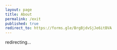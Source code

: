 ```yaml
---
layout: page
title: About
permalink: /exit
published: true
redirect_to: https://forms.gle/BrgBjdvSjJe6itBVA
---
```


redirecting...
